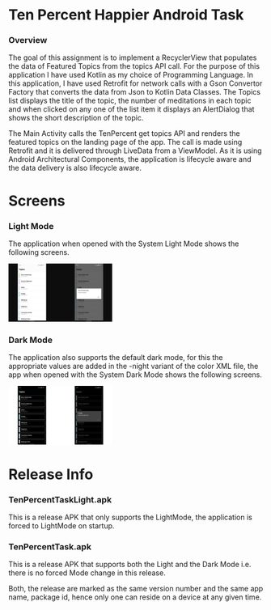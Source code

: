 
# Ten Percent Happier Android Task

### Overview

The goal of this assignment is to implement a RecyclerView that populates the data of Featured Topics from the topics API call. For the purpose of this application I have used Kotlin as my choice of Programming Language.
In this application, I have used Retrofit for network calls with a Gson Convertor Factory that converts the data from Json to Kotlin Data Classes.
The Topics list displays the title of the topic, the number of meditations in each topic and when clicked on any one of the list item it displays an AlertDialog that shows the short description of the topic.

The Main Activity calls the TenPercent get topics API and renders the featured topics on the landing page of the app. The call is made using Retrofit and it is delivered through LiveData from a ViewModel.
As it is using Android Architectural Components, the application is lifecycle  aware and the data delivery is also lifecycle aware.

# Screens

### Light Mode

The application when opened with the System Light Mode shows the following screens.

<img src="https://github.com/anizmo/tenpercenttask/raw/master/screens/LightMode.png?raw=true" alt="alt text" style="zoom:20%;" />

### Dark Mode

The application also supports the default dark mode, for this the appropriate values are added in the -night variant of the color XML file, the app when opened with the System Dark Mode shows the following screens.

<img src="https://github.com/anizmo/tenpercenttask/raw/master/screens/DarkMode.png?raw=true" alt="alt text" style="zoom:20%;" />

# Release Info

### TenPercentTaskLight.apk

This is a release APK that only supports the LightMode, the application is forced to LightMode on startup.

### TenPercentTask.apk

This is a release APK that supports both the Light and the Dark Mode i.e. there is no forced Mode change in this release.

Both, the release are marked as the same version number and the same app name, package id, hence only one can reside on a device at any given time.






